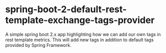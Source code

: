 # spring-boot-2-default-rest-template-exchange-tags-provider
A simple spring boot 2.x app highlighting how we can add our own tags in rest template metrics. This will add new tags in addition to default tags provided by Spring Framework.
